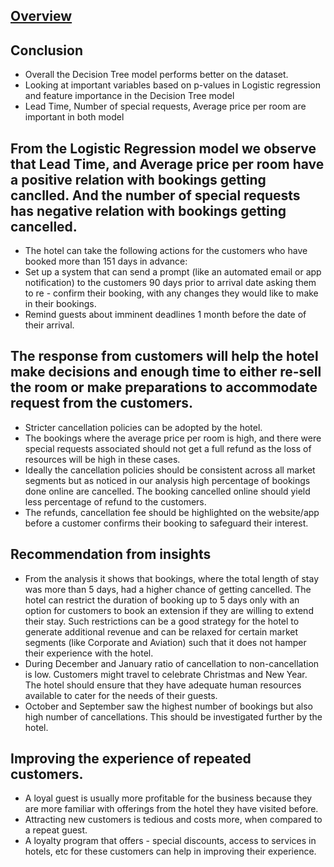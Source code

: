 ## [Overview](../README.md)

## Conclusion
* Overall the Decision Tree model performs better on the dataset.
* Looking at important variables based on p-values in Logistic regression and feature importance in the Decision Tree model
* Lead Time, Number of special requests, Average price per room are important in both model

## From the Logistic Regression model we observe that Lead Time, and Average price per room have a positive relation with bookings getting canclled. And the number of special requests has negative relation with bookings getting cancelled.

* The hotel can take the following actions for the customers who have booked more than 151 days in advance:
* Set up a system that can send a prompt (like an automated email or app notification) to the customers 90 days prior to arrival date asking them to re - confirm their booking, with any changes they would like to make in their bookings.
* Remind guests about imminent deadlines 1 month before the date of their arrival.

## The response from customers will help the hotel make decisions and enough time to either re-sell the room or make preparations to accommodate request from the customers.

* Stricter cancellation policies can be adopted by the hotel.
* The bookings where the average price per room is high, and there were special requests associated should not get a full refund as the loss of resources will be high in these cases.
* Ideally the cancellation policies should be consistent across all market segments but as noticed in our analysis high percentage of bookings done online are cancelled. The booking cancelled online should yield less percentage of refund to the customers.
* The refunds, cancellation fee should be highlighted on the website/app before a customer confirms their booking to safeguard their interest.
 ## Recommendation from insights
*	From the analysis it shows that bookings, where the total length of stay was more than 5 days, had a higher chance of getting cancelled. The hotel can restrict the duration of booking up to 5 days only with an option for customers to book an extension if they are willing to extend their stay. Such restrictions can be a good strategy for the hotel to generate additional revenue and can be relaxed for certain market segments (like Corporate and Aviation) such that it does not hamper their experience with the hotel.
*	During December and January ratio of cancellation to non-cancellation is low. Customers might travel to celebrate Christmas and New Year. The hotel should ensure that they have adequate human resources available to cater for the needs of their guests.
* October and September saw the highest number of bookings but also high number of cancellations. This should be investigated further by the hotel.

## Improving the experience of repeated customers.
* A loyal guest is usually more profitable for the business because they are more familiar with offerings from the hotel they have visited before.
* Attracting new customers is tedious and costs more, when compared to a repeat guest.
* A loyalty program that offers - special discounts, access to services in hotels, etc for these customers can help in improving their experience.
